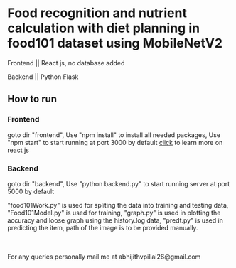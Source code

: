 <h1>Food recognition and nutrient calculation with diet planning in food101 dataset using MobileNetV2</h1>
<p>Frontend || React js, no database added</p>
<p>Backend || Python Flask</p>
<h2>How to run</h2>
<h3>Frontend</h3>
<p>goto dir "frontend", Use "npm install" to install all needed packages, Use "npm start" to start running at port 3000 by default <a href="https://reactjs.org/docs/create-a-new-react-app.html">click</a> to learn more on react js </p>
<h3>Backend</h3>
<p>goto dir "backend", Use "python backend.py" to start running server at port 5000 by default</p>
<p>"food101Work.py" is used for spliting the data into training and testing data, "Food101Model.py" is used for training, "graph.py" is used in plotting the accuracy and loose graph using the history.log data, "predt.py" is used in predicting the item, path of the image is to be provided manually.</p>
<br/>
<br/>
<fotter>For any queries personally mail me at abhijithvpillai26@gmail.com</fotter>
